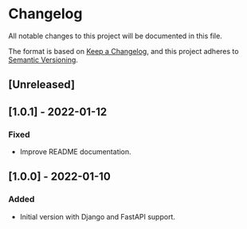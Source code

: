 # Changelog

All notable changes to this project will be documented in this file.

The format is based on [Keep a Changelog](https://keepachangelog.com/en/1.0.0/),
and this project adheres to [Semantic Versioning](https://semver.org/spec/v2.0.0.html).

## [Unreleased]

## [1.0.1] - 2022-01-12

### Fixed

- Improve README documentation.

## [1.0.0] - 2022-01-10

### Added

- Initial version with Django and FastAPI support.
